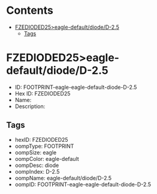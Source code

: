 



Contents
========

* [FZEDIODED25>eagle-default/diode/D-2.5](#fzedioded25eagle-defaultdioded-25)
	* [Tags](#tags)

# FZEDIODED25>eagle-default/diode/D-2.5

- ID: FOOTPRINT-eagle-eagle-default-diode-D-2.5
- Hex ID: FZEDIODED25
- Name: 
- Description: 

## Tags

- hexID: FZEDIODED25
- oompType: FOOTPRINT
- oompSize: eagle
- oompColor: eagle-default
- oompDesc: diode
- oompIndex: D-2.5
- oompName: eagle-default/diode/D-2.5
- oompID: FOOTPRINT-eagle-eagle-default-diode-D-2.5
